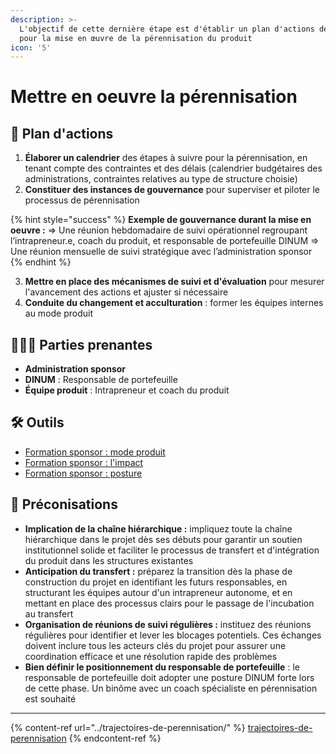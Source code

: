 ```yaml
---
description: >-
  L'objectif de cette dernière étape est d'établir un plan d'actions détaillé
  pour la mise en œuvre de la pérennisation du produit
icon: '5'
---
```


# Mettre en oeuvre la pérennisation

## 🚀 Plan d'actions <a href="#plan-dactions" id="plan-dactions"></a>

1. **Élaborer un calendrier** des étapes à suivre pour la pérennisation, en tenant compte des contraintes et des délais (calendrier budgétaires des administrations, contraintes relatives au type de structure choisie)
2. **Constituer des instances de gouvernance** pour superviser et piloter le processus de pérennisation

{% hint style="success" %}
**Exemple de gouvernance durant la mise en oeuvre :** ⇒ Une réunion hebdomadaire de suivi opérationnel regroupant l’intrapreneur.e, coach du produit, et responsable de portefeuille DINUM ⇒ Une réunion mensuelle de suivi stratégique avec l’administration sponsor
{% endhint %}

3. **Mettre en place des mécanismes de suivi et d'évaluation** pour mesurer l'avancement des actions et ajuster si nécessaire
4. **Conduite du changement et acculturation** : former les équipes internes au mode produit

## 🧑‍🤝‍🧑 Parties prenantes <a href="#parties-prenantes" id="parties-prenantes"></a>

* **Administration sponsor**
* **DINUM** : Responsable de portefeuille
* **Équipe produit** : Intrapreneur et coach du produit

## 🛠️ Outils <a href="#outils" id="outils"></a>

* [Formation sponsor : mode produit](https://docs.google.com/presentation/d/1SxRwbRB4E6qx81QE9cfExIwxvwAjLYRgnumgha7Sq1I/edit?usp=sharing)
* [Formation sponsor : l'impact](https://docs.google.com/presentation/d/14dh50w7ZO77pc8KPFQxvjO7nnE7amZYH-eLisutSWEU/edit?usp=sharing)
* [Formation sponsor : posture](https://docs.google.com/presentation/d/1rodRLjQ02ccTZ9DzM2Ia-eYNSqiIaWBkW0JHel0Kmrk/edit?usp=sharing)

## 🔮 Préconisations <a href="#preconisations" id="preconisations"></a>

* **Implication de la chaîne hiérarchique :** impliquez toute la chaîne hiérarchique dans le projet dès ses débuts pour garantir un soutien institutionnel solide et faciliter le processus de transfert et d'intégration du produit dans les structures existantes
* **Anticipation du transfert :** préparez la transition dès la phase de construction du projet en identifiant les futurs responsables, en structurant les équipes autour d'un intrapreneur autonome, et en mettant en place des processus clairs pour le passage de l'incubation au transfert
* **Organisation de réunions de suivi régulières :** instituez des réunions régulières pour identifier et lever les blocages potentiels. Ces échanges doivent inclure tous les acteurs clés du projet pour assurer une coordination efficace et une résolution rapide des problèmes
* **Bien définir le positionnement du responsable de portefeuille** : le responsable de portefeuille doit adopter une posture DINUM forte lors de cette phase. Un binôme avec un coach spécialiste en pérennisation est souhaité

***

{% content-ref url="../trajectoires-de-perennisation/" %}
[trajectoires-de-perennisation](../trajectoires-de-perennisation/)
{% endcontent-ref %}
